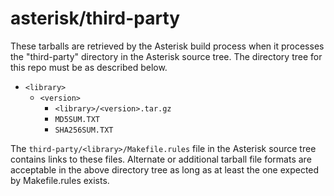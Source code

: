 # asterisk/third-party

These tarballs are retrieved by the Asterisk build process
when it processes the "third-party" directory in the Asterisk
source tree.  The directory tree for this repo must be as
described below. 

* `<library>`
  * `<version>`
    * `<library>/<version>.tar.gz`
    * `MD5SUM.TXT`
    * `SHA256SUM.TXT`

The `third-party/<library>/Makefile.rules` file in the
Asterisk source tree contains links to these files.
Alternate or additional tarball file formats are
acceptable in the above directory tree as long as at
least the one expected by Makefile.rules exists.
